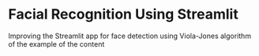# Facial Recognition Using Streamlit
 Improving the Streamlit app for face detection using Viola-Jones algorithm of the example of the content
